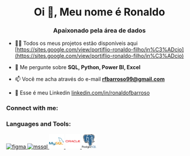<h1 align="center">Oi 👋, Meu nome é Ronaldo</h1>
<h3 align="center">Apaixonado pela área de dados</h3>

- 👨‍💻 Todos os meus projetos estão disponíveis aqui [https://sites.google.com/view/portiflio-ronaldo-filho/in%C3%ADcio](https://sites.google.com/view/portiflio-ronaldo-filho/in%C3%ADcio)

- 💬 Me pergunte sobre **SQL, Python, Power BI, Excel**

- 📫 Você me acha através do e-mail **rfbarroso99@gmail.com**

- 📄 Esse é meu Linkedin [linkedin.com/in/ronaldofbarroso](linkedin.com/in/ronaldofbarroso)

<h3 align="left">Connect with me:</h3>
<p align="left">
</p>

<h3 align="left">Languages and Tools:</h3>
<p align="left"> <a href="https://www.figma.com/" target="_blank" rel="noreferrer"> <img src="https://www.vectorlogo.zone/logos/figma/figma-icon.svg" alt="figma" width="40" height="40"/> </a> <a href="https://www.microsoft.com/en-us/sql-server" target="_blank" rel="noreferrer"> <img src="https://www.svgrepo.com/show/303229/microsoft-sql-server-logo.svg" alt="mssql" width="40" height="40"/> </a> <a href="https://www.mysql.com/" target="_blank" rel="noreferrer"> <img src="https://raw.githubusercontent.com/devicons/devicon/master/icons/mysql/mysql-original-wordmark.svg" alt="mysql" width="40" height="40"/> </a> <a href="https://www.oracle.com/" target="_blank" rel="noreferrer"> <img src="https://raw.githubusercontent.com/devicons/devicon/master/icons/oracle/oracle-original.svg" alt="oracle" width="40" height="40"/> </a> <a href="https://www.postgresql.org" target="_blank" rel="noreferrer"> <img src="https://raw.githubusercontent.com/devicons/devicon/master/icons/postgresql/postgresql-original-wordmark.svg" alt="postgresql" width="40" height="40"/> </a> </p>




<!---
ronaldofbarroso/ronaldofbarroso is a ✨ special ✨ repository because its `README.md` (this file) appears on your GitHub profile.
You can click the Preview link to take a look at your changes.
- 👋 Hi, I’m @ronaldofbarroso
- 👀 I’m interested in ...
- 🌱 I’m currently learning ...
- 💞️ I’m looking to collaborate on ...
- 📫 How to reach me ...
- 😄 Pronouns: ...
- ⚡ Fun fact: ...
--->
